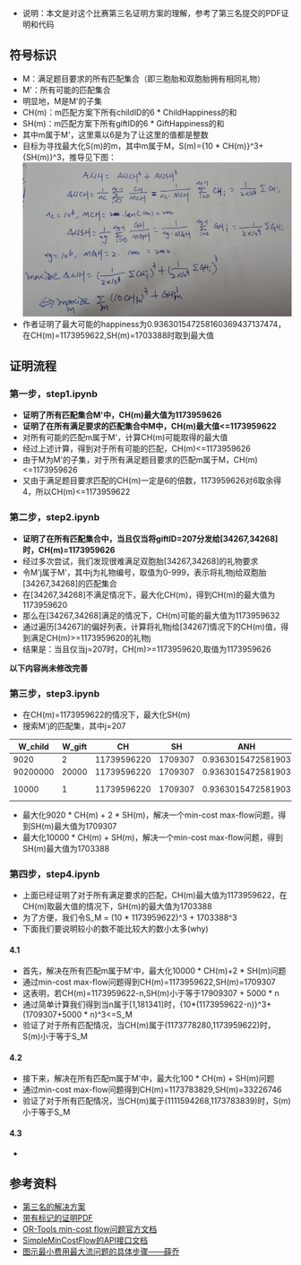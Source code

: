 - 说明：本文是对这个比赛第三名证明方案的理解，参考了第三名提交的PDF证明和代码


## 符号标识

- M：满足题目要求的所有匹配集合（即三胞胎和双胞胎拥有相同礼物）
- M'：所有可能的匹配集合
- 明显地，M是M'的子集
- CH(m)：m匹配方案下所有childID的6 * ChildHappiness的和
- SH(m)：m匹配方案下所有giftID的6 * GiftHappiness的和
- 其中m属于M'，这里乘以6是为了让这里的值都是整数
- 目标为寻找最大化S(m)的m，其中m属于M，S(m)={10 * CH(m)}^3+{SH(m)}^3，推导见下图：
![image](0.png)
- 作者证明了最大可能的happiness为0.936301547258160369437137474，在CH(m)=1173959622,SH(m)=1703388时取到最大值

## 证明流程

### 第一步，step1.ipynb

- **证明了所有匹配集合M'中，CH(m)最大值为1173959626**
- **证明了在所有满足要求的匹配集合中M中，CH(m)最大值<=1173959622**
- 对所有可能的匹配m属于M'，计算CH(m)可能取得的最大值
- 经过上述计算，得到对于所有可能的匹配，CH(m)<=1173959626
- 由于M为M'的子集，对于所有满足题目要求的匹配m属于M，CH(m)<=1173959626
- 又由于满足题目要求匹配的CH(m)一定是6的倍数，1173959626对6取余得4，所以CH(m)<=1173959622

### 第二步，step2.ipynb

- **证明了在所有匹配集合中，当且仅当将giftID=207分发给[34267,34268]时，CH(m)=1173959626**
- 经过多次尝试，我们发现很难满足双胞胎[34267,34268]的礼物要求
- 令M'j属于M'，其中j为礼物编号，取值为0-999，表示将礼物j给双胞胎[34267,34268]的匹配集合
- 在[34267,34268]不满足情况下，最大化CH(m)，得到CH(m)的最大值为1173959620
- 那么在[34267,34268]满足的情况下，CH(m)可能的最大值为1173959632
- 通过遍历[34267]的偏好列表，计算将礼物j给[34267]情况下的CH(m)值，得到满足CH(m)>=1173959620的礼物j
- 结果是：当且仅当j=207时，CH(m)>=1173959620,取值为1173959626

**以下内容尚未修改完善**
### 第三步，step3.ipynb

- 在CH(m)=1173959622的情况下，最大化SH(m)
- 搜索M'j的匹配集，其中j=207

|W_child|W_gift|CH|SH|ANH|len(twins_differ)|len(triplets_differ)|len(well_assigned)|sum(Gifts_left)||
|-|-|-|-|-|-|-|-|-|-|
|9020|2|11739596220|1709307|0.9363015472581903|63|2|44869|958818||
|90200000|20000|11739596220|1709307|0.9363015472581903|11|2|44973|||
|10000|1|11739596220|1709307|0.9363015472581903|1|0|-|-|[34267,34268],[207,494]|

- 最大化9020 * CH(m) + 2 * SH(m)，解决一个min-cost max-flow问题，得到SH(m)最大值为1709307
- 最大化10000 * CH(m) + SH(m)，解决一个min-cost max-flow问题，得到SH(m)最大值为1703388

### 第四步，step4.ipynb
- 上面已经证明了对于所有满足要求的匹配，CH(m)最大值为1173959622，在CH(m)取最大值的情况下，SH(m)的最大值为1703388
- 为了方便，我们令S_M = (10 * 1173959622)^3 + 1703388^3
- 下面我们要说明较小的数不能比较大的数小太多(why)

#### 4.1

- 首先，解决在所有匹配m属于M'中，最大化10000 * CH(m)+2 * SH(m)问题
- 通过min-cost max-flow问题得到CH(m)=1173959622,SH(m)=1709307
- 这表明，若CH(m)=1173959622-n,SH(m)小于等于17909307 + 5000 * n
- 通过简单计算我们得到当n属于[1,181341]时，{10*(1173959622-n)}^3+(1709307+5000 * n)^3<=S_M
- 验证了对于所有匹配情况，当CH(m)属于(1173778280,1173959622)时，S(m)小于等于S_M

#### 4.2


- 接下来，解决在所有匹配m属于M'中，最大化100 * CH(m) + SH(m)问题
- 通过min-cost max-flow问题得到CH(m)=1173783829,SH(m)=33226746
- 验证了对于所有匹配情况，当CH(m)属于(1111594268,1173783839)时，S(m)小于等于S_M

#### 4.3

- 

## 参考资料

- [第三名的解决方案](https://www.kaggle.com/c/santa-gift-matching/discussion/47374)
- [带有标记的证明PDF](proof.pdf)
- [OR-Tools min-cost flow问题官方文档](https://developers.google.com/optimization/flow/mincostflow)
- [SimpleMinCostFlow的API接口文档](https://developers.google.com/optimization/reference/graph/min_cost_flow/SimpleMinCostFlow/)
- [图示最小费用最大流问题的具体步骤——薛乔](http://dec3.jlu.edu.cn/webcourse/t000048/yun/ch7_05.htm)

